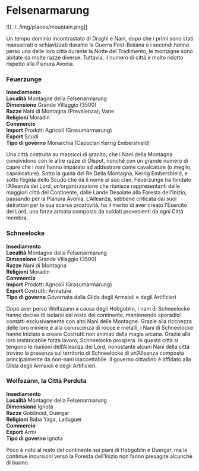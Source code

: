 # Felsenarmarung
![[../../img/places/mountain.png]]

Un tempo dominio incontrastato di Draghi e Nani, dopo che i primi sono stati massacrati o schiavizzati durante la Guerra Post-Baliana e i secondi hanno perso una delle loro città durante la Notte del Tradimento, le montagne sono abitate da molte razze diverse. Tuttavia, il numero di città è molto ridotto rispetto alla Pianura Avonia.

### Feuerzunge

**Insediamento  
Località** Montagne della Felsenarmarung  
**Dimensione** Grande Villaggio (3500)  
**Razze** Nani di Montagna (Prevalenza); Varie  
**Religioni** Moradin  
**Commercio**  
**Import** Prodotti Agricoli (Grasumarmarung)  
**Export** Scudi  
**Tipo di governo** Monarchia (Capoclan Kerrig Embershield)

Una città costruita su massicci di granito, che i Nani della Montagna condividono con le altre razze di Olspot, nonché con un grande numero di capre che i nani hanno imparato ad addestrare come cavalcature (o meglio, capralcature). Sotto la guida del Re Della Montagna, Kerrig Embershield, e sotto l’egida dello Scudo che dà il nome al suo clan, Feuerzunge ha fondato l’Alleanza dei Lord, un’organizzazione che riunisce rappresentanti delle maggiori città del Continente, dalle Lande Desolate alla Foresta dell’Inizio, passando per la Pianura Avonia. L’Alleanza, sebbene criticata dai suoi detrattori per la sua scarsa proattività, ha il merito di aver creato l’Esercito dei Lord, una forza armata composta da soldati provenienti da ogni Città membra.

### Schneelocke

**Insediamento  
Località** Montagne della Felsenarmarung  
**Dimensione** Grande Villaggio (3500)  
**Razze** Nani di Montagna  
**Religioni** Moradin  
**Commercio**  
**Import** Prodotti Agricoli (Grasumarmarung)  
**Export** Costrutti; Armature  
**Tipo di governo** Governata dalla Gilda degli Armaioli e degli Artificieri

Dopo aver perso Wolfszann a causa degli Hobgoblin, i nani di Schneelocke hanno deciso di isolarsi dal resto del continente, mantenendo sporadici contatti esclusivamente con altri Nani delle Montagne. Grazie alla ricchezza delle loro miniere e alla conoscenza di rocce e metalli, i Nani di Schneelocke hanno iniziato a creare Costrutti non animati dalla magia arcana. Grazie alla loro instancabile forza lavoro, Schneelocke prospera. In questa città si tengono le riunioni dell’Alleanza dei Lord, nonostante alcuni Nani della città trovino la presenza sul territorio di Schneelocke di un’Alleanza composta principalmente da non-nani inaccettabile. Il governo cittadino è affidato alla Gilda degli Armaioli e degli Artificieri.

### Wolfszann, la Città Perduta

**Insediamento  
Località** Montagne della Felsenarmarung  
**Dimensione** Ignota  
**Razze** Goblinoid, Duergar  
**Religioni** Baba Yaga, Laduguer  
**Commercio**  
**Export** Armi  
**Tipo di governo** Ignota

Poco è noto al resto del continente sui piani di Hobgoblin e Duergar, ma le continue incursioni verso la Foresta dell’Inizio non fanno presagire alcunchè di buono.